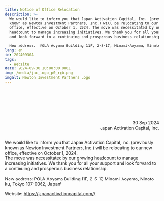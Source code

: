 ```yaml
---
title: Notice of Office Relocation
description: >-
  We would like to inform you that Japan Activation Capital, Inc. (previously
  known as Newton Investment Partners, Inc.) will be relocating to our new
  office, effective on October 1, 2024. The move was necessitated by our growing
  headcount to manage increasing initiatives. We thank you for all your support
  and look forward to a continuing and prosperous business relationship.

  New address:  POLA Aoyama Building 11F, 2-5-17, Minami-Aoyama, Minato-ku, Tokyo 107-0062, Japan
lang: en
id: 20240930A
tags:
  - Website
date: 2024-09-30T10:00:00.000Z
img: /media/jac_logo_p0_rgb.png
imgalt: Newton Investment Partners Logo
---
```

<div style="text-align: right;">
<br><br><br><br><br><br>
30 Sep 2024<br>Japan Activation Capital, Inc.
</div>

\
We would like to inform you that Japan Activation Capital, Inc. (previously known as Newton Investment Partners, Inc.) will be relocating to our new office, effective on October 1, 2024.\
The move was necessitated by our growing headcount to manage increasing initiatives. We thank you for all your support and look forward to a continuing and prosperous business relationship.\
\
New address:  POLA Aoyama Building 11F, 2-5-17, Minami-Aoyama, Minato-ku, Tokyo 107-0062, Japan\

Website:  <https://japanactivationcapital.com/>\
